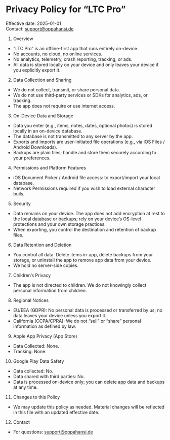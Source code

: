 # Privacy Policy for “LTC Pro”

Effective date: 2025-01-01  
Contact: support@oppahansi.de

1) Overview
- “LTC Pro” is an offline-first app that runs entirely on-device.
- No accounts, no cloud, no online services.
- No analytics, telemetry, crash reporting, tracking, or ads.
- All data is stored locally on your device and only leaves your device if you explicitly export it.

2) Data Collection and Sharing
- We do not collect, transmit, or share personal data.
- We do not use third‑party services or SDKs for analytics, ads, or tracking.
- The app does not require or use internet access.

3) On-Device Data and Storage
- Data you enter (e.g., items, notes, dates, optional photos) is stored locally in an on-device database.
- The database is not transmitted to any server by the app.
- Exports and imports are user-initiated file operations (e.g., via iOS Files / Android Downloads).
- Backups are plain files; handle and store them securely according to your preferences.

4) Permissions and Platform Features
- iOS Document Picker / Android file access: to export/import your local database.
- Network Permissions required if you wish to load external character buils.

5) Security
- Data remains on your device. The app does not add encryption at rest to the local database or backups; rely on your device’s OS-level protections and your own storage practices.
- When exporting, you control the destination and retention of backup files.

6) Data Retention and Deletion
- You control all data. Delete items in-app, delete backups from your storage, or uninstall the app to remove app data from your device.
- We hold no server-side copies.

7) Children’s Privacy
- The app is not directed to children. We do not knowingly collect personal information from children.

8) Regional Notices
- EU/EEA (GDPR): No personal data is processed or transferred by us; no data leaves your device unless you export it.
- California (CCPA/CPRA): We do not “sell” or “share” personal information as defined by law.

9) Apple App Privacy (App Store)
- Data Collected: None.
- Tracking: None.

10) Google Play Data Safety
- Data collected: No.
- Data shared with third parties: No.
- Data is processed on-device only; you can delete app data and backups at any time.

11) Changes to this Policy
- We may update this policy as needed. Material changes will be reflected in this file with an updated effective date.

12) Contact
- For questions: support@oppahansi.de